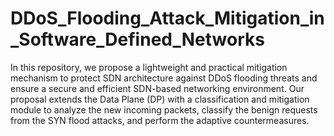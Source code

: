 # DDoS_Flooding_Attack_Mitigation_in_Software_Defined_Networks
 In this repository, we propose a lightweight and practical mitigation mechanism to protect SDN architecture against DDoS flooding threats and ensure a secure and efficient SDN-based networking environment. Our proposal extends the Data Plane (DP) with a classification and mitigation module to analyze the new incoming packets, classify the benign requests from the SYN flood attacks, and perform the adaptive countermeasures.
